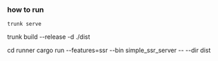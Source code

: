 ### how to run
```
trunk serve
```


trunk build --release -d ./dist
<!-- cargo run --features=ssr --bin simple_ssr_server -- --dir dist -->

cd runner
cargo run --features=ssr --bin simple_ssr_server -- --dir dist


